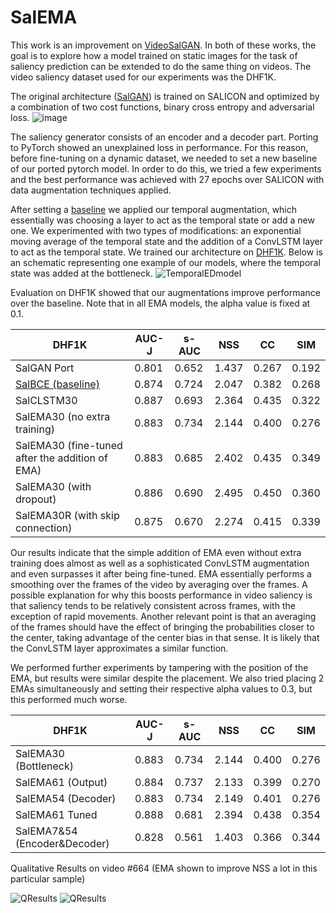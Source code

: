 # SalEMA

This work is an improvement on [VideoSalGAN](https://github.com/imatge-upc/saliency-2018-videosalgan).
In both of these works, the goal is to explore how a model trained on static images for the task of saliency prediction can be extended to do the same thing on videos. The video saliency dataset used for our experiments was the DHF1K.

The original architecture ([SalGAN](https://imatge-upc.github.io/saliency-salgan-2017/)) is trained on SALICON and optimized by a combination of two cost functions, binary cross entropy and adversarial loss. 
![image](https://raw.githubusercontent.com/imatge-upc/saliency-salgan-2017/junting/figs/fullarchitecture.jpg?token=AFOjyaH8cuBFWpldWWzo_TKVB-zekfxrks5Yc4NQwA%3D%3D)

The saliency generator consists of an encoder and a decoder part. Porting to PyTorch showed an unexplained loss in performance. For this reason, before fine-tuning on a dynamic dataset, we needed to set a new baseline of our ported pytorch model. In order to do this, we tried a few experiments and the best performance was achieved with 27 epochs over SALICON with data augmentation techniques applied. 

After setting a [baseline](https://github.com/juanjo3ns/SalBCE) we applied our temporal augmentation, which essentially was choosing a layer to act as the temporal state or add a new one. We experimented with two types of modifications: an exponential moving average of the temporal state and the addition of a ConvLSTM layer to act as the temporal state. We trained our architecture on [DHF1K](https://github.com/wenguanwang/DHF1K). Below is an schematic representing one example of our models, where the temporal state was added at the bottleneck.
![TemporalEDmodel](https://github.com/Linardos/VideoSalGAN-II/blob/master/TemporalEDmodel.png)

Evaluation on DHF1K showed that our augmentations improve performance over the baseline. Note that in all EMA models, the alpha value is fixed at 0.1.

| DHF1K	| AUC-J	| s-AUC	| NSS	| CC | SIM |
| ----- | ----- | ----- | --- | -- | --- |
| SalGAN Port | 0.801	| 0.652	| 1.437	| 0.267	| 0.192 |
| [SalBCE (baseline)](https://github.com/juanjo3ns/SalBCE)| 0.874	| 0.724	| 2.047	| 0.382	| 0.268 |
| SalCLSTM30 | 0.887 | 0.693 | 2.364 |0.435|	0.322|
| SalEMA30 (no extra training) |	0.883	| 0.734 |	2.144	| 0.400 |	0.276 |
| SalEMA30 (fine-tuned after the addition of EMA) | 0.883 |	0.685 |	2.402 |	0.435 |	0.349 |
| SalEMA30 (with dropout) | 0.886	| 0.690	| 2.495	| 0.450	| 0.360 |
| SalEMA30R (with skip connection) |	0.875 |	0.670 |	2.274	| 0.415	| 0.339 |

Our results indicate that the simple addition of EMA even without extra training does almost as well as a sophisticated ConvLSTM augmentation and even surpasses it after being fine-tuned. EMA essentially performs a smoothing over the frames of the video by averaging over the frames. A possible explanation for why this boosts performance in video saliency is that saliency tends to be relatively consistent across frames, with the exception of rapid movements. Another relevant point is that an averaging of the frames should have the effect of bringing the probabilities closer to the center, taking advantage of the center bias in that sense. It is likely that the ConvLSTM layer approximates a similar function.

We performed further experiments by tampering with the position of the EMA, but results were similar despite the placement. We also tried placing 2 EMAs simultaneously and setting their respective alpha values to 0.3, but this performed much worse.

| DHF1K	| AUC-J	| s-AUC	| NSS	| CC | SIM |
| ----- | ----- | ----- | --- | -- | --- |
|SalEMA30 (Bottleneck) |	0.883	| 0.734 |	2.144	| 0.400 |	0.276 |
|SalEMA61 (Output)	| 0.884	|0.737	|2.133	|0.399	|0.270|
|SalEMA54 (Decoder) |	0.883	|0.734|	2.149	|0.401|	0.276|
|SalEMA61 Tuned |	0.888	| 0.681	| 2.394|	0.438|	0.354|
|SalEMA7&54 (Encoder&Decoder)	| 0.828	| 0.561	| 1.403	| 0.366	| 0.344 |

Qualitative Results on video #664 (EMA shown to improve NSS a lot in this particular sample)

![QResults](https://github.com/Linardos/VideoSalGAN-II/blob/master/QResultsEMA.png)
![QResults](https://github.com/Linardos/VideoSalGAN-II/blob/master/QResultsCLSTM.png)

